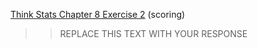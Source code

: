[Think Stats Chapter 8 Exercise 2](http://greenteapress.com/thinkstats2/html/thinkstats2009.html#toc77) (scoring)

>> REPLACE THIS TEXT WITH YOUR RESPONSE
